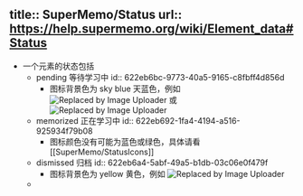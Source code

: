 title:: SuperMemo/Status
url:: https://help.supermemo.org/wiki/Element_data#Status
-
- 一个元素的状态包括
	- pending 等待学习中
	  id:: 622eb6bc-9773-40a5-9165-c8fbff4d856d
		- 图标背景色为 sky blue 天蓝色，例如 ![Replaced by Image Uploader](https://vip2.loli.io/2022/08/08/zStLqEMYsRDXNV2.png) 或 ![Replaced by Image Uploader](https://vip2.loli.io/2022/08/08/xvO9wJMtQWgINBp.png)
	- memorized 正在学习中
	  id:: 622eb692-1fa4-4194-a516-925934f79b08
		- 图标颜色没有可能为蓝色或绿色，具体请看 [[SuperMemo/StatusIcons]]
	- dismissed 归档
	  id:: 622eb6a4-5abf-49a5-b1db-03c06e0f479f
		- 图标背景色为 yellow 黄色，例如 ![Replaced by Image Uploader](https://vip2.loli.io/2022/08/08/3RiunCWKMmtDxQj.png)
	-